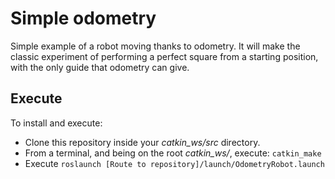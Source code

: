 # Simple odometry

Simple example of a robot moving thanks to odometry. It will make the classic experiment of performing a perfect square from a starting position, with the only guide that odometry can give.


## Execute

To install and execute:

- Clone this repository inside your *catkin_ws/src* directory.
- From a terminal, and being on the root *catkin_ws/*, execute: `catkin_make` 
- Execute `roslaunch [Route to repository]/launch/OdometryRobot.launch`
